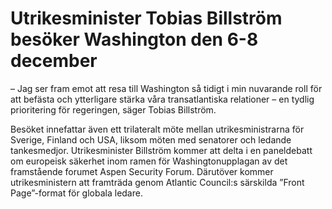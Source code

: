 # Utrikesminister Tobias Billström besöker Washington den 6-8 december

– Jag ser fram emot att resa till Washington så tidigt i min nuvarande roll för att befästa och ytterligare stärka våra transatlantiska relationer – en tydlig prioritering för regeringen, säger Tobias Billström.

Besöket innefattar även ett trilateralt möte mellan utrikesministrarna för Sverige, Finland och USA, liksom möten med senatorer och ledande tankesmedjor. Utrikesminister Billström kommer att delta i en paneldebatt om europeisk säkerhet inom ramen för Washingtonupplagan av det framstående forumet Aspen Security Forum. Därutöver kommer utrikesministern att framträda genom Atlantic Council:s särskilda ”Front Page”-format för globala ledare.
